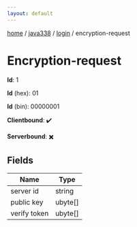 ```yaml
---
layout: default
---
```


[home](/)  /  [java338](/protocol/java338)  /  [login](/protocol/java338/login)  /  encryption-request

# Encryption-request

**Id**: 1

**Id** (hex): 01

**Id** (bin): 00000001

**Clientbound**: ✔️

**Serverbound**: ✖️

## Fields

Name | Type
---|---
server id | string
public key | ubyte[]
verify token | ubyte[]

